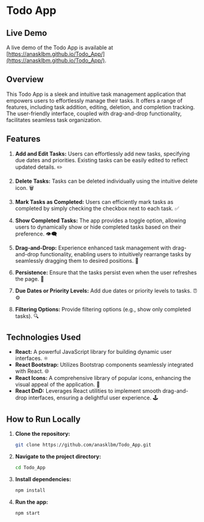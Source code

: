 # Todo App

## Live Demo

A live demo of the Todo App is available at [https://anasklbm.github.io/Todo_App/](https://anasklbm.github.io/Todo_App/).

## Overview

This Todo App is a sleek and intuitive task management application that empowers users to effortlessly manage their tasks. It offers a range of features, including task addition, editing, deletion, and completion tracking. The user-friendly interface, coupled with drag-and-drop functionality, facilitates seamless task organization.

## Features

1. **Add and Edit Tasks:** Users can effortlessly add new tasks, specifying due dates and priorities. Existing tasks can be easily edited to reflect updated details. ✏️

2. **Delete Tasks:** Tasks can be deleted individually using the intuitive delete icon. 🗑️

3. **Mark Tasks as Completed:** Users can efficiently mark tasks as completed by simply checking the checkbox next to each task. ✅

4. **Show Completed Tasks:** The app provides a toggle option, allowing users to dynamically show or hide completed tasks based on their preference. 👁️‍🗨️

5. **Drag-and-Drop:** Experience enhanced task management with drag-and-drop functionality, enabling users to intuitively rearrange tasks by seamlessly dragging them to desired positions. 🚀

6. **Persistence:** Ensure that the tasks persist even when the user refreshes the page. 🔄

7. **Due Dates or Priority Levels:** Add due dates or priority levels to tasks. ⏰⚙️

8. **Filtering Options:** Provide filtering options (e.g., show only completed tasks). 🔍

## Technologies Used

- **React:** A powerful JavaScript library for building dynamic user interfaces. ⚛️
- **React Bootstrap:** Utilizes Bootstrap components seamlessly integrated with React. 🌐
- **React Icons:** A comprehensive library of popular icons, enhancing the visual appeal of the application. 🎨
- **React DnD:** Leverages React utilities to implement smooth drag-and-drop interfaces, ensuring a delightful user experience. 🕹️

## How to Run Locally

1. **Clone the repository:**
   ```bash
   git clone https://github.com/anasklbm/Todo_App.git
2. **Navigate to the project directory:**
   ```bash
   cd Todo_App
3. **Install dependencies:**
   ```bash
   npm install
4. **Run the app:**
   ```bash
   npm start
